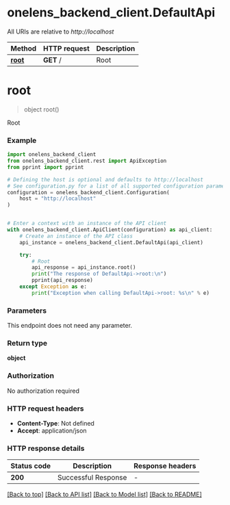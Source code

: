 # onelens_backend_client.DefaultApi

All URIs are relative to *http://localhost*

Method | HTTP request | Description
------------- | ------------- | -------------
[**root**](DefaultApi.md#root) | **GET** / | Root


# **root**
> object root()

Root

### Example


```python
import onelens_backend_client
from onelens_backend_client.rest import ApiException
from pprint import pprint

# Defining the host is optional and defaults to http://localhost
# See configuration.py for a list of all supported configuration parameters.
configuration = onelens_backend_client.Configuration(
    host = "http://localhost"
)


# Enter a context with an instance of the API client
with onelens_backend_client.ApiClient(configuration) as api_client:
    # Create an instance of the API class
    api_instance = onelens_backend_client.DefaultApi(api_client)

    try:
        # Root
        api_response = api_instance.root()
        print("The response of DefaultApi->root:\n")
        pprint(api_response)
    except Exception as e:
        print("Exception when calling DefaultApi->root: %s\n" % e)
```



### Parameters

This endpoint does not need any parameter.

### Return type

**object**

### Authorization

No authorization required

### HTTP request headers

 - **Content-Type**: Not defined
 - **Accept**: application/json

### HTTP response details

| Status code | Description | Response headers |
|-------------|-------------|------------------|
**200** | Successful Response |  -  |

[[Back to top]](#) [[Back to API list]](../README.md#documentation-for-api-endpoints) [[Back to Model list]](../README.md#documentation-for-models) [[Back to README]](../README.md)

